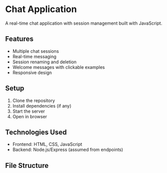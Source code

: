 # Chat Application

A real-time chat application with session management built with JavaScript.

## Features

- Multiple chat sessions
- Real-time messaging
- Session renaming and deletion
- Welcome messages with clickable examples
- Responsive design

## Setup

1. Clone the repository
2. Install dependencies (if any)
3. Start the server
4. Open in browser

## Technologies Used

- Frontend: HTML, CSS, JavaScript
- Backend: Node.js/Express (assumed from endpoints)

## File Structure
